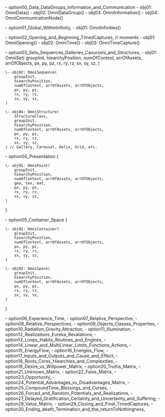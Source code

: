\- option00_Data_DataGroups_Information_and_Communication
    \- obj01: OmniData()
    \- obj02: OmniDataGroup()
    \- obj03: OmniInformation()
    \- obj04: OmniCommunicationNode()

\- option01_Global_WithinInfinity,
    \- obj01: OmniInfinities()

\- option02_Opening_and_Beginning_TimedCaptures, // moments
    \- obj01: OmniOpening()
    \- obj02: OmniTime()
    \- obj03: OmniTimeCapture()

\- option03_Sets_Sequences_Galleries_Caoursels_and_Structures,
    \- obj01: OmniSet(
        groupInit, 
        hiearchyPosition, 
        numOfContext, arrOfAssets, arrOfObjects, 
        px, py, pz,
        rx, ry, rz,
        sx, sy, sz,
    )

    \- obj02: OmniSequence(
        groupInit, 
        hiearchyPosition, 
        numOfContext, arrOfAssets, arrOfObjects, 
        px, py, pz,
        rx, ry, rz,
        sx, sy, sz,
    )
    
    \- obj04: OmniStructure(
        StructureClass,
        groupInit, 
        hiearchyPosition, 
        numOfContext, arrOfAssets, arrOfObjects, 
        px, py, pz,
        rx, ry, rz,
        sx, sy, sz,
    ) // Gallery, Carousel, Helix, Grid, etc.

\- option04_Presentation {

    \- obj01: OmniPoint(
        groupInit, 
        hiearchyPosition, 
        numOfContext, arrOfAssets, arrOfObjects, 
        geo, tex, mat,
        px, py, pz,
        rx, ry, rz,
        sx, sy, sz,
    )

}
    
\- option05_Container_Space {

    \- obj01: OmniContainer(
        groupInit, 
        hiearchyPosition, 
        numOfContext, arrOfAssets, arrOfObjects, 
        px, py, pz,
        rx, ry, rz,
        sx, sy, sz,
    )

    \- obj02: OmniSpace(
        groupInit, 
        hiearchyPosition, 
        numOfContext, arrOfAssets, arrOfObjects, 
        px, py, pz,
        rx, ry, rz,
        sx, sy, sz,
    )
}

\- option06_Experience_Time,
\- option07_Relative_Perspective,
\- option08_Relative_Perspectives,
\- option09_Objects_Classes_Properties,
\- option10_Radiation_Gravity_Attraction,
\- option11_Illumination,
\- option12_Realizations_Eureka_Revalations,
\- option13_Loops_Habits_Routines_and_Engines,
\- option14_Linear_and_MultiLinear_Limits_Functions_Actions,
\- option15_EnergyFlow,
\- option16_Energies_Flow,
\- option17_Inputs_and_Outputs_and_Cause_and_Effect,
\- option18_Roots_Cores_Hiearchies_and_Complexities,
\- option19_Desire_vs_Willpower_Matrix,
\- option20_Truths_Matrix,
\- option21_Unknown_Matrix,
\- option22_False_Matrix,
\- option23_Opportunity,
\- option24_Potential_Advantages_vs_Disadvantages_Matrix,
\- option25_CompoundTime_Blessings_and_Curses,
\- option26_Forced_and_Random_Potentials_and_Realizations,
\- option27_Delayed_Gratification_Certainty_and_Uncertainty_and_Suffering,
\- option28_Value_Matrix,
\- option29_Closing_and_Final_TimedCaptures,
\- option30_Ending_death_Termination_and_the_returnToNothingness,